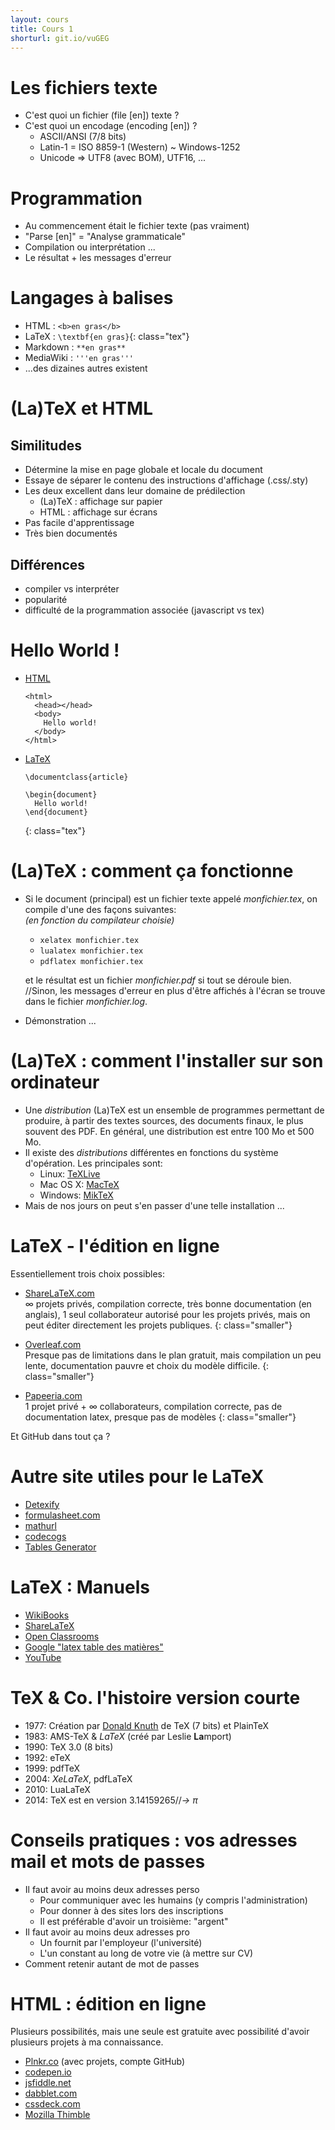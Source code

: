 ```yaml
---
layout: cours
title: Cours 1
shorturl: git.io/vuGEG
---
```


# Les fichiers texte

- C'est quoi un fichier (file [en]) texte ?
- C'est quoi un encodage (encoding [en]) ?
  + ASCII/ANSI (7/8 bits)
  + Latin-1 = ISO 8859-1 (Western) ~ Windows-1252
  + Unicode => UTF8 (avec BOM), UTF16, ...

# Programmation

- Au commencement était le fichier texte (pas vraiment)
- "Parse [en]" = "Analyse grammaticale"
- Compilation ou interprétation ...
- Le résultat + les messages d'erreur

# Langages à balises

- HTML : `<b>en gras</b>`
- LaTeX : `\textbf{en gras}`{: class="tex"}
- Markdown : `**en gras**`
- MediaWiki : `'''en gras'''`
- ...des dizaines autres existent

# (La)TeX et HTML

## Similitudes
- Détermine la mise en page globale et locale du document
- Essaye de séparer le contenu des instructions d'affichage (.css/.sty)
- Les deux excellent dans leur domaine de prédilection
  + (La)TeX : affichage sur papier
  + HTML : affichage sur écrans
- Pas facile d'apprentissage
- Très bien documentés

## Différences
- compiler vs interpréter
- popularité
- difficulté de la programmation associée (javascript vs tex)

# Hello World !

- [HTML](http://dabblet.com/gist/6ac41cfbe336cb511be2)

  ~~~~~~
  <html>
    <head></head>
    <body>
      Hello world!
    </body>
  </html>
  ~~~~~~

- [LaTeX](https://fr.sharelatex.com/project/54bb8a74ef302e673191ee38)
 
  ~~~~~~
  \documentclass{article}

  \begin{document}
    Hello world!
  \end{document}
  ~~~~~~
  {: class="tex"}

# (La)TeX : comment ça fonctionne

- Si le document (principal) est un fichier texte appelé _monfichier.tex_, on compile d'une des façons suivantes:  
_(en fonction du compilateur choisie)_
  - `xelatex monfichier.tex`
  - `lualatex monfichier.tex`
  - `pdflatex monfichier.tex`

  et le résultat est un fichier _monfichier.pdf_ si tout se déroule bien.  
  //Sinon, les messages d'erreur en plus d'être affichés à l'écran se trouve dans le fichier _monfichier.log_.

- Démonstration ...

# (La)TeX : comment l'installer sur son ordinateur

- Une _distribution_ (La)TeX est un ensemble de programmes permettant de produire, à partir des textes sources, des documents finaux, le plus souvent des PDF. En général, une distribution est entre 100 Mo et 500 Mo.
- Il existe des _distributions_ différentes en fonctions du système d'opération. Les principales sont:
  * Linux: [TeXLive](http://fr.wikipedia.org/wiki/TeX_Live)
  * Mac OS X: [MacTeX](http://fr.wikipedia.org/wiki/MacTeX)
  * Windows: [MikTeX](http://fr.wikipedia.org/wiki/MikTeX)
- Mais de nos jours on peut s'en passer d'une telle installation ...

# LaTeX - l'édition en ligne

Essentiellement trois choix possibles:

- [ShareLaTeX.com](http://www.sharelatex.com)  
  ∞ projets privés, compilation correcte, très bonne documentation (en anglais), 1 seul collaborateur autorisé pour les projets privés, mais on peut éditer directement les projets publiques.
  {: class="smaller"}

- [Overleaf.com](http://www.overleaf.com/)  
  Presque pas de limitations dans le plan gratuit, mais compilation un peu lente, documentation pauvre et choix du modèle difficile.
  {: class="smaller"}

- [Papeeria.com](http://www.papeeria.com/)  
  1 projet privé + ∞ collaborateurs, compilation correcte, pas de documentation latex, presque pas de modèles
  {: class="smaller"}

Et GitHub dans tout ça ?

# Autre site utiles pour le LaTeX

- [Detexify](http://detexify.kirelabs.org)
- [formulasheet.com](http://formulasheet.com/#r\|ed)
- [mathurl](http://mathurl.com)
- [codecogs](http://www.codecogs.com/latex/eqneditor.php?lang=fr-fr)
- [Tables Generator](http://www.tablesgenerator.com/)

# LaTeX : Manuels

- [WikiBooks](http://fr.wikibooks.org/wiki/LaTeX)
- [ShareLaTeX](https://fr.sharelatex.com/learn)
- [Open Classrooms](http://openclassrooms.com/courses/redigez-des-documents-de-qualite-avec-latex?status=published)
- [Google "latex table des matières"](https://www.google.fr/search?q=latex+table+des+mati%C3%A8res)
- [YouTube](https://www.youtube.com/playlist?list=PLF5D1F10DAA072E4E)

# TeX & Co. l'histoire version courte

- 1977: Création par [Donald Knuth](http://fr.wikipedia.org/wiki/Donald_Knuth) de TeX (7 bits) et PlainTeX
- 1983: AMS-TeX & _LaTeX_ (créé par Leslie **La**mport)
- 1990: TeX 3.0 (8 bits)
- 1992: eTeX
- 1999: pdfTeX
- 2004: _XeLaTeX_, pdfLaTeX
- 2010: LuaLaTeX
- 2014: TeX est en version 3.14159265//_→ π_

# Conseils pratiques : vos adresses mail et mots de passes

- Il faut avoir au moins deux adresses perso
  +   Pour communiquer avec les humains (y compris l'administration)
  +   Pour donner à des sites lors des inscriptions
  +   Il est préférable d'avoir un troisième: "argent"
- Il faut avoir au moins deux adresses pro
  +   Un fournit par l'employeur (l'université)
  +   L'un constant au long de votre vie (à mettre sur CV)
- Comment retenir autant de mot de passes

# HTML : édition en ligne

Plusieurs possibilités, mais une seule est gratuite avec possibilité d'avoir plusieurs projets à ma connaissance.

- [Plnkr.co](http://plnkr.co/) (avec projets, compte GitHub)
- [codepen.io](http://codepen.io)
- [jsfiddle.net](http://jsfiddle.net/)
- [dabblet.com](http://dabblet.com/)
- [cssdeck.com](http://cssdeck.com/)
- [Mozilla Thimble](https://thimble.webmaker.org/fr/)
